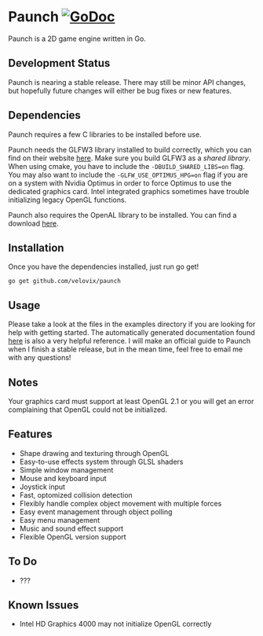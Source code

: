 Paunch [![GoDoc](https://godoc.org/github.com/velovix/paunch?status.svg)](https://godoc.org/github.com/velovix/paunch)
======
Paunch is a 2D game engine written in Go.

Development Status
------------------
Paunch is nearing a stable release. There may still be minor API changes, but
hopefully future changes will either be bug fixes or new features.

Dependencies
------------
Paunch requires a few C libraries to be installed before use.

Paunch needs the GLFW3 library installed to build correctly, which you can find
on their website [here](www.glfw.org). Make sure you build GLFW3 as a _shared
library_. When using cmake, you have to include the `-DBUILD_SHARED_LIBS=on`
flag. You may also want to include the `-GLFW_USE_OPTIMUS_HPG=on` flag if you
are on a system with Nvidia Optimus in order to force Optimus to use the
dedicated graphics card. Intel integrated graphics sometimes have trouble
initializing legacy OpenGL functions.

Paunch also requires the OpenAL library to be installed. You can find a
download [here](http://kcat.strangesoft.net/openal.html).

Installation
------------
Once you have the dependencies installed, just run go get!

	go get github.com/velovix/paunch

Usage
-----
Please take a look at the files in the examples directory if you are looking
for help with getting started. The automatically generated documentation found
[here](https://godoc.org/github.com/velovix/paunch) is also a very helpful
reference. I will make an official guide to Paunch when I finish a stable
release, but in the mean time, feel free to email me with any questions!

Notes
-----
Your graphics card must support at least OpenGL 2.1 or you will get an error
complaining that OpenGL could not be initialized.

Features
--------
- Shape drawing and texturing through OpenGL
- Easy-to-use effects system through GLSL shaders
- Simple window management
- Mouse and keyboard input
- Joystick input
- Fast, optomized collision detection
- Flexibly handle complex object movement with multiple forces
- Easy event management through object polling
- Easy menu management
- Music and sound effect support
- Flexible OpenGL version support

To Do
-----
- ???

Known Issues
------------
- Intel HD Graphics 4000 may not initialize OpenGL correctly
